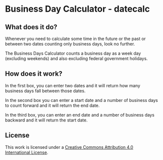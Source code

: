 # Business Day Calculator - datecalc

## What does it do?

Whenever you need to calculate some time in the future or the past or between two dates counting only business days, look no further.

The Business Days Calculator counts a business day as a week day (excluding weekends) and also excluding federal government holidays.

## How does it work?

In the first box, you can enter two dates and it will return how many business days fall between those dates.

In the second box you can enter a start date and a number of business days to count forward and it will return the end date.

In the third box, you can enter an end date and a number of business days backward and it will return the start date.

## License

This work is licensed under a [Creative Commons Attribution 4.0 International
License](http://creativecommons.org/licenses/by/4.0/).
